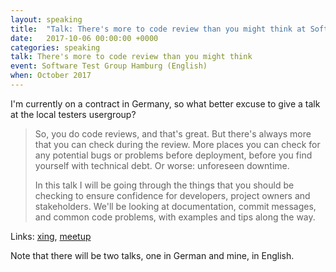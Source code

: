 ```yaml
---
layout: speaking
title:  "Talk: There's more to code review than you might think at Software Tester Usergroup Hamburg"
date:   2017-10-06 00:00:00 +0000
categories: speaking
talk: There's more to code review than you might think
event: Software Test Group Hamburg (English)
when: October 2017
---
```


I'm currently on a contract in Germany, so what better excuse to give a talk at the local testers usergroup?

>So, you do code reviews, and that's great. But there's always more that you can check during the review. More places you can check for any potential bugs or problems before deployment, before you find yourself with technical debt. Or worse: unforeseen downtime.
>
> In this talk I will be going through the things that you should be checking to ensure confidence for developers, project owners and stakeholders. We'll be looking at documentation, commit messages, and common code problems, with examples and tips along the way.

Links: [xing](https://www.xing.com/events/code-reviews-1859232), [meetup](https://www.meetup.com/preview/Software-Tester-Group-Hamburg-English-speaking/events/243465515)



Note that there will be two talks, one in German and mine, in English.
